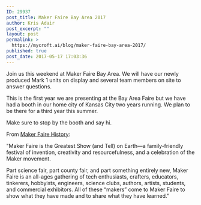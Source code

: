 ```yaml
---
ID: 29937
post_title: Maker Faire Bay Area 2017
author: Kris Adair
post_excerpt: ""
layout: post
permalink: >
  https://mycroft.ai/blog/maker-faire-bay-area-2017/
published: true
post_date: 2017-05-17 17:03:36
---
```

Join us this weekend at Maker Faire Bay Area. We will have our newly produced Mark 1 units on display and several team members on site to answer questions.

This is the first year we are presenting at the Bay Area Faire but we have had a booth in our home city of Kansas City two years running. We plan to be there for a third year this summer.

Make sure to stop by the booth and say hi.

From <a href="http://makerfaire.com/makerfairehistory/">Maker Faire History</a>:

"Maker Faire is the Greatest Show (and Tell) on Earth—a family-friendly festival of invention, creativity and resourcefulness, and a celebration of the Maker movement.

Part science fair, part county fair, and part something entirely new, Maker Faire is an all-ages gathering of tech enthusiasts, crafters, educators, tinkerers, hobbyists, engineers, science clubs, authors, artists, students, and commercial exhibitors. All of these “makers” come to Maker Faire to show what they have made and to share what they have learned."